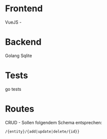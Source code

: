 # Frontend
VueJS - 

# Backend
Golang
Sqlite

# Tests
go tests

# Routes
CRUD - Sollen folgendem Schema entsprechen:

```/{entity}/{add|update|delete/{id}}```
